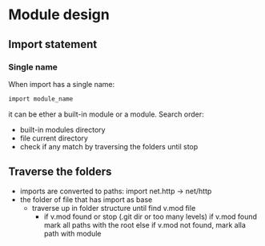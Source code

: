 # Module design

## Import statement
### Single name 
When import has a single name:
```V
import module_name
```
it can be ether a built-in module or a module. Search order:
- built-in modules directory
- file current directory
- check if any match by traversing the folders until stop

## Traverse the folders

- imports are converted to paths: import net.http -> net/http
- the folder of file that has import as base
    - traverse up in folder structure until find v.mod file
        - if v.mod found or stop (.git dir or too many levels)
            if v.mod found mark all paths with the root
            else if v.mod not found, mark alla path with module

